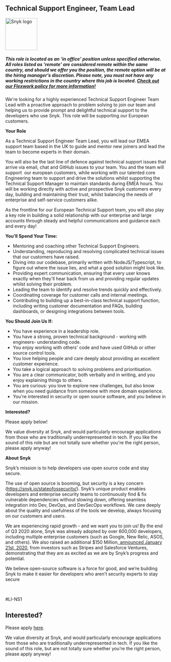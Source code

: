 Technical Support Engineer, Team Lead
---

<img src="https://res.cloudinary.com/snyk/image/upload/v1537345894/press-kit/brand/logo-black.png" width="100" alt="Snyk logo" />

<h5><span data-sheets-formula-bar-text-style="font-size:13px;color:#000000;font-weight:normal;text-decoration:none;font-family:'Arial';font-style:normal;text-decoration-skip-ink:none;">This role is located as an ‘in office’ position unless specified otherwise. All roles listed as ‘remote’ are considered remote within the same country, and should we offer you the position, the remote option will be at the hiring manager’s discretion. Please note, you must not have any working restrictions in the country where this job is located. </span><a href="https://snyk.io/blog/introducing-flex-work-the-future-of-work-at-snyk/" target="_blank" data-sheets-formula-bar-text-link="https://snyk.io/blog/introducing-flex-work-the-future-of-work-at-snyk/" data-sheets-formula-bar-text-style="font-size:13px;color:#1155cc;font-weight:normal;text-decoration:underline;font-family:''Arial'';font-style:normal;text-decoration-skip-ink:none;">Check out our Flexwork policy for more information!</a></h5>
<p><span style="font-weight: 400;">We're looking for a highly experienced Technical Support Engineer Team Lead with a proactive approach to problem solving to join our team and helping us to provide prompt and delightful technical support to the developers who use Snyk. This role will be supporting our European customers.</span></p>
<p><strong>Your Role</strong></p>
<p><span style="font-weight: 400;">As a Technical Support Engineer Team Lead, you will lead our EMEA support team based in the UK to guide and mentor new joiners and lead the team to become experts in their domain.&nbsp;</span></p>
<p><span style="font-weight: 400;">You will also be the last line of defence against technical support issues that arrive via email, chat and GitHub issues to your team. You and the team will support&nbsp; our european customers, while working with our talented core Engineering team to support and drive the solutions whilst supporting the Technical Support Manager to maintain standards during EMEA hours. You will be working directly with active and prospective Snyk customers every day, building and maintaining their trust, whilst balancing the needs of enterprise and self-service customers alike.&nbsp;</span></p>
<p><span style="font-weight: 400;">As the frontline for our European Technical Support team, you will also play a key role in building a solid relationship with our enterprise and large accounts through steady and helpful communications and guidance each and every day!</span></p>
<p><strong>You'll Spend Your Time:&nbsp;</strong></p>
<ul>
<li style="font-weight: 400;"><span style="font-weight: 400;">Mentoring and coaching other Technical Support Engineers.</span></li>
<li style="font-weight: 400;"><span style="font-weight: 400;">Understanding, reproducing and resolving complicated technical issues that our customers have raised.</span></li>
<li style="font-weight: 400;"><span style="font-weight: 400;">Diving into our codebase, primarily written with NodeJS/Typescript, to figure out where the issue lies, and what a good solution might look like.&nbsp;</span></li>
<li style="font-weight: 400;"><span style="font-weight: 400;">Providing expert communication, ensuring that every user knows exactly when they'll hear back from us and providing regular updates whilst solving their problem.&nbsp;</span></li>
<li style="font-weight: 400;"><span style="font-weight: 400;">Leading the team to identify and resolve trends quickly and effectively.&nbsp;</span></li>
<li style="font-weight: 400;"><span style="font-weight: 400;">Coordinating coverage for customer calls and internal meetings.&nbsp;</span></li>
<li style="font-weight: 400;"><span style="font-weight: 400;">Contributing to building up a best-in-class technical support function, including writing customer documentation and FAQs, building dashboards, or designing integrations between tools.&nbsp;</span></li>
</ul>
<p><strong>You Should Join Us If:&nbsp;</strong></p>
<ul>
<li style="font-weight: 400;"><span style="font-weight: 400;">You have experience in a leadership role.&nbsp;</span></li>
<li style="font-weight: 400;"><span style="font-weight: 400;">You have a strong, proven technical background - working with engineers- understanding code.</span></li>
<li style="font-weight: 400;"><span style="font-weight: 400;">You enjoy working with others' code and have used GitHub or other source control tools.&nbsp;</span></li>
<li style="font-weight: 400;"><span style="font-weight: 400;">You love helping people and care deeply about providing an excellent customer experience.&nbsp;</span></li>
<li style="font-weight: 400;"><span style="font-weight: 400;">You take a logical approach to solving problems and prioritisation.&nbsp;</span></li>
<li style="font-weight: 400;"><span style="font-weight: 400;">You are a clear communicator, both verbally and in writing, and you enjoy explaining things to others.&nbsp;</span></li>
<li style="font-weight: 400;"><span style="font-weight: 400;">You are curious: you love to explore new challenges, but also know when you need guidance from someone with more domain experience.&nbsp;</span></li>
<li style="font-weight: 400;"><span style="font-weight: 400;">You're interested in security or open source software, and you believe in our mission.&nbsp;</span></li>
</ul>
<p><strong>Interested?</strong></p>
<p><span style="font-weight: 400;">Please apply below!</span></p>
<p><span style="font-weight: 400;">We value diversity at Snyk, and would particularly encourage applications from those who are traditionally underrepresented in tech. If you like the sound of this role but are not totally sure whether you're the right person, please apply anyway!</span></p>
<p><strong>About Snyk</strong></p>
<p><span style="font-weight: 400;">Snyk’s mission is to help developers use open source code and stay secure.&nbsp;</span></p>
<p><span style="font-weight: 400;">The use of open source is booming, but security is a key concern (</span><a href="https://snyk.io/stateofossecurity/"><span style="font-weight: 400;">https://snyk.io/stateofossecurity/</span></a><span style="font-weight: 400;">). Snyk’s unique product enables developers and enterprise security teams to continuously find &amp; fix vulnerable dependencies without slowing down, offering seamless integration into Dev, DevOps, and DevSecOps workflows. We care deeply about the quality and usefulness of the tools we develop, always focusing on our customers and users.&nbsp;</span></p>
<p><span style="font-weight: 400;">We are experiencing rapid growth - and we want you to join us! By the end of Q3 2020 alone, Snyk was already adopted by over 600,000 developers, including multiple enterprise customers (such as Google, New Relic, ASOS, and others). We also raised an additional $150 Million,</span><a href="https://snyk.io/blog/snyk-closes-150m/"> <span style="font-weight: 400;">announced January 21st, 2020</span></a><span style="font-weight: 400;">, from investors such as Stripes and Salesforce Ventures, demonstrating that they are as excited as we are by Snyk’s progress and potential.</span></p>
<p><span style="font-weight: 400;">We believe open-source software is a force for good, and we’re building Snyk to make it easier for developers who aren’t security experts to stay secure</span></p>
<p>&nbsp;</p>
<p><span style="font-weight: 400;">#LI-NS1</span></p>

Interested?
---

Please apply [here](https://boards.greenhouse.io/snyk/jobs/4467739002#app).

We value diversity at Snyk, and would particularly encourage applications from those who are traditionally underrepresented in tech.
If you like the sound of this role, but are not totally sure whether you’re the right person, please apply anyway!
